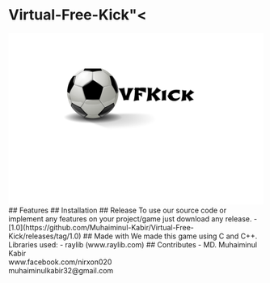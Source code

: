 # Virtual-Free-Kick"<
<img src="MacBook - 1.png" alt="My cool logo"/>
## Features 
## Installation 
## Release 
To use our source code or implement any features on your project/game just download any release. 
- [1.0](https://github.com/Muhaiminul-Kabir/Virtual-Free-Kick/releases/tag/1.0)
## Made with
We made this game using C and C++.<br>
Libraries used:
 - raylib (www.raylib.com)
## Contributes
- MD. Muhaiminul Kabir <br>
   www.facebook.com/nirxon020
   <br>
   muhaiminulkabir32@gmail.com 


